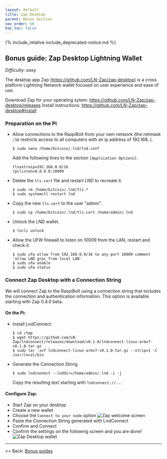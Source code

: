 ```yaml
---
layout: default
title: Zap Desktop
parent: Bonus Section
nav_order: 50
has_toc: false
---
```

{% include_relative include_deprecated-notice.md %}

## Bonus guide: Zap Desktop Lightning Wallet
*Difficulty: easy*

The desktop app Zap (https://github.com/LN-Zap/zap-desktop) is a cross platform Lightning Network wallet focused on user experience and ease of use.

Download Zap for your operating sytem:
https://github.com/LN-Zap/zap-desktop/releases
Install instructions: https://github.com/LN-Zap/zap-desktop#install

### Preparation on the Pi

* Allow connections to the RaspiBolt from your own network (the netmask `/16` restricts access to all computers with an ip address of 192.168.*.*).
  ```
  $ sudo nano /home/bitcoin/.lnd/lnd.conf
  ```

  Add the following lines to the section `[Application Options]`:
  ```
  tlsextraip=192.168.0.0/16
  rpclisten=0.0.0.0:10009
  ```

* Delete the `tls.cert` file and restart LND to recreate it.
  ```
  $ sudo rm /home/bitcoin/.lnd/tls.*
  $ sudo systemctl restart lnd
  ```

* Copy the new `tls.cert` to the user "admin".
  ```
  $ sudo cp /home/bitcoin/.lnd/tls.cert /home/admin/.lnd
  ```

* Unlock the LND wallet.
  ```
  $ lncli unlock
  ```

* Allow the UFW firewall to listen on 10009 from the LAN, restart and check it.
  ```
  $ sudo ufw allow from 192.168.0.0/16 to any port 10009 comment 'allow LND grpc from local LAN'
  $ sudo ufw enable
  $ sudo ufw status
  ```

### Connect Zap Desktop with a Connection String
We will connect Zap to the RaspiBolt using a connection string that includes the connection and authentication information. This   option is available starting with Zap 0.4.0 beta.

#### On the Pi:

* Install LndConnect:
  ```
  $ cd /tmp
  $ wget https://github.com/LN-Zap/lndconnect/releases/download/v0.1.0/lndconnect-linux-armv7-v0.1.0.tar.gz
  $ sudo tar -xvf lndconnect-linux-armv7-v0.1.0.tar.gz --strip=1 -C /usr/local/bin
  ```

* Generate the Connection String
  ```
  $ sudo lndconnect --lnddir=/home/admin/.lnd -i -j
  ```
  Copy the resulting text starting with `lndconnect://...`

#### Configure Zap:

  * Start Zap on your desktop
  * Create a new wallet
  * Choose the `Connect to your node` option
    ![Zap welcome screen](images/71_zap_desktop1.png)
  * Paste the Connection String generated with LndConnect
  * Confirm and Connect
  * Confirm the settings on the following screen and you are done!
    ![Zap Desktop wallet](images/71_zap_desktop4.png)

------

<< Back: [Bonus guides](raspibolt_60_bonus.md)
